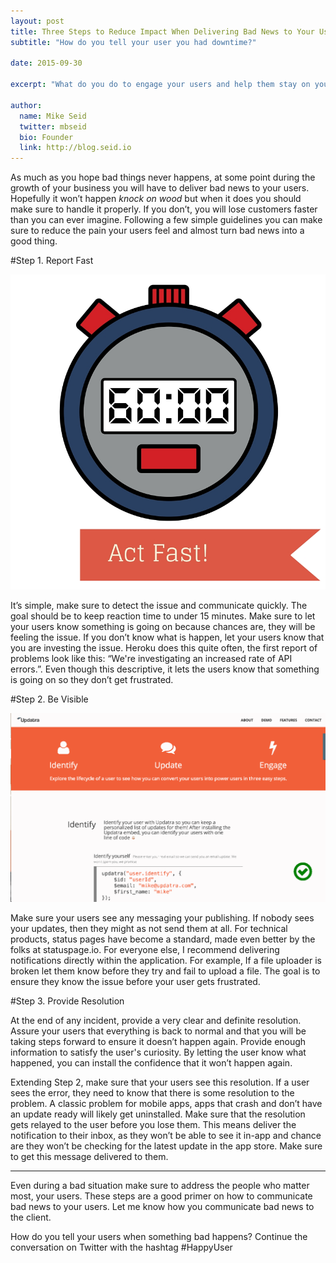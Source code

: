 ```yaml
---
layout: post
title: Three Steps to Reduce Impact When Delivering Bad News to Your Users
subtitle: "How do you tell your user you had downtime?" 

date: 2015-09-30

excerpt: "What do you do to engage your users and help them stay on your platform"

author:
  name: Mike Seid
  twitter: mbseid
  bio: Founder
  link: http://blog.seid.io
---
```


As much as you hope bad things never happens, at some point during the growth of your business you will have to deliver bad news to your users. Hopefully it won’t happen *knock on wood* but when it does you should make sure to handle it properly. If you don’t, you will lose customers faster than you can ever imagine. Following a few simple guidelines you can make sure to reduce the pain your users feel and almost turn bad news into a good thing. 

#Step 1. Report Fast

![In App Notifications](/images/bad_news/act_fast.jpg)

It’s simple, make sure to detect the issue and communicate quickly. The goal should be to keep reaction time to under 15 minutes. Make sure to let your users know something is going on because chances are, they will be feeling the issue. If you don’t know what is happen, let your users know that you are investing the issue. Heroku does this quite often, the first report of problems look like this: “We're investigating an increased rate of API errors.”. Even though this descriptive, it lets the users know that something is going on so they don’t get frustrated.

#Step 2. Be Visible

![In App Notifications](/images/bad_news/in-app-updates.gif)

Make sure your users see any messaging your publishing. If nobody sees your updates, then they might as not send them at all. For technical products, status pages have become a standard, made even better by the folks at statuspage.io. For everyone else, I recommend delivering notifications directly within the application. For example, If a file uploader is broken let them know before they try and fail to upload a file. The goal is to ensure they know the issue before your user gets frustrated.

#Step 3. Provide Resolution

At the end of any incident, provide a very clear and definite resolution. Assure your users that everything is back to normal and that you will be taking steps forward to ensure it doesn’t happen again. Provide enough information to satisfy the user's curiosity. By letting the user know what happened, you can install the confidence that it won’t happen again. 

Extending Step 2, make sure that your users see this resolution. If a user sees the error, they need to know that there is some resolution to the problem. A classic problem for mobile apps, apps that crash and don’t have an update ready will likely get uninstalled. Make sure that the resolution gets relayed to the user before you lose them. This means deliver the notification to their inbox, as they won’t be able to see it in-app and chance are they won’t be checking for the latest update in the app store.  Make sure to get this message delivered to them. 

-----------------

Even during a bad situation make sure to address the people who matter most, your users. These steps are a good primer on how to communicate bad news to your users. Let me know how you communicate bad news to the client. 

How do you tell your users when something bad happens? Continue the conversation on Twitter with the hashtag #HappyUser